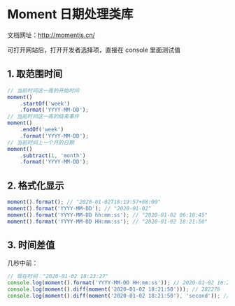 # Moment 日期处理类库

文档网址：http://momentjs.cn/

可打开网站后，打开开发者选择项，直接在 console 里面测试值

## 1. 取范围时间

```js
// 当前时间这一周的开始时间
moment()
    .startOf('week')
    .format('YYYY-MM-DD');
// 当前时间这一周的结束事件
moment()
    .endOf('week')
    .format('YYYY-MM-DD');
// 当前时间上一个月的日期
moment()
    .subtract(1, 'month')
    .format('YYYY-MM-DD');
```

## 2. 格式化显示

```js
moment().format(); // "2020-01-02T18:19:57+08:00"
moment().format('YYYY-MM-DD'); // "2020-01-02"
moment().format('YYYY-MM-DD hh:mm:ss'); // "2020-01-02 06:18:45"
moment().format('YYYY-MM-DD HH:mm:ss'); // "2020-01-02 18:21:50"
```

## 3. 时间差值

几秒中前：

```js
// 现在时间："2020-01-02 18:23:27"
console.log(moment().format('YYYY-MM-DD HH:mm:ss')); // 2020-01-02 18:26:32
console.log(moment().diff(moment('2020-01-02 18:21:50'))); // 282276
console.log(moment().diff(moment('2020-01-02 18:21:50'), 'second')); // 282
```
